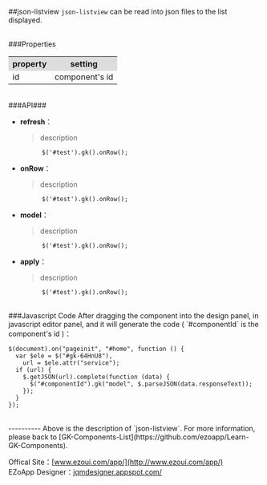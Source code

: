 ##json-listview
`json-listview` can be read into json files to the list displayed.

<br/>
###Properties
<table>

<tr>
<th style="background:#ddd;">property</th>
<th style="background:#ddd;">setting</th>
</tr>

<tr>
<td>id</td>
<td>component's id</td>
</tr>

</table>

<br/>
###API###

- **refresh**：  
  	> description

			$('#test').gk().onRow();


- **onRow**：  
  	> description

			$('#test').gk().onRow();


- **model**：  
  	> description

			$('#test').gk().onRow();


- **apply**：  
  	> description

			$('#test').gk().onRow();


<br/>
###Javascript Code
After dragging the component into the design panel, in javascript editor panel, and it will generate the code ( `#componentId` is the component's id )：

	$(document).on("pageinit", "#home", function () {
	  var $ele = $("#gk-64HnU8"),
	    url = $ele.attr("service");
	  if (url) {
	    $.getJSON(url).complete(function (data) {
	      $("#componentId").gk("model", $.parseJSON(data.responseText));
	    });
	  }
	});

<br/>
----------
Above is the description of `json-listview`. For more information, please back to [GK-Components-List](https://github.com/ezoapp/Learn-GK-Components).

Offical Site：[www.ezoui.com/app/](http://www.ezoui.com/app/)  
EZoApp Designer：[jqmdesigner.appspot.com/](http://jqmdesigner.appspot.com/)





